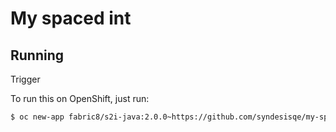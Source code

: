 # My spaced int



## Running

Trigger 

To run this on OpenShift, just run:

```bash
$ oc new-app fabric8/s2i-java:2.0.0~https://github.com/syndesisqe/my-spaced-int.git
```
